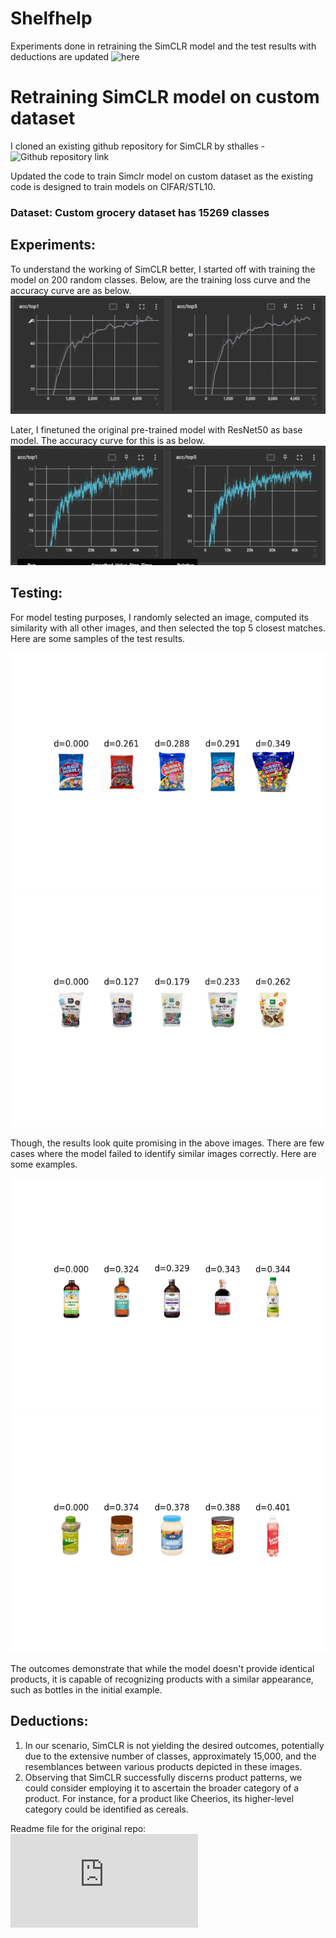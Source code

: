 # Shelfhelp


Experiments done in retraining the SimCLR model and the test results with deductions are updated ![here](https://github.com/Shanthi17/Shelfhelp/tree/main/simclr#readme)


# Retraining SimCLR model on custom dataset
I cloned an existing github repository for SimCLR by sthalles - ![Github repository link](https://github.com/sthalles/SimCLR.git)

Updated the code to train Simclr model on custom dataset as the existing code is designed to train models on CIFAR/STL10.

### Dataset: Custom grocery dataset has 15269 classes 

## Experiments:
To understand the working of SimCLR better, I started off with training the model on 200 random classes. Below, are the training loss curve and the accuracy curve are as below.
![Accuracy curve for 200 classes for 200 epochs](simclr/images/200class_acc_curve.png?raw=true)

Later, I finetuned the original pre-trained model with ResNet50 as base model. The accuracy curve for this is as below.
![Accuracy curve for 15269 classes for 200 epochs](simclr/images/allclass_acc_curve.png?raw=true)

## Testing:

For model testing purposes, I randomly selected an image, computed its similarity with all other images, and then selected the top 5 closest matches. Here are some samples of the test results.

![Sample-1](simclr/new_results/simclr_1.0_cosine/figure_33751.png)
![Sample-2](simclr/new_results/simclr_1.0_cosine/figure_5669.png)

Though, the results look quite promising in the above images. There are few cases where the model failed to identify similar images correctly. Here are some examples.

![Sample-3](simclr/new_results/simclr_1.0_cosine/figure_20843.png)
![Sample-4](simclr/new_results/simclr_1.0_cosine/figure_42185.png)

The outcomes demonstrate that while the model doesn't provide identical products, it is capable of recognizing products with a similar appearance, such as bottles in the initial example.

## Deductions:
1. In our scenario, SimCLR is not yielding the desired outcomes, potentially due to the extensive number of classes, approximately 15,000, and the resemblances between various products depicted in these images.
2. Observing that SimCLR successfully discerns product patterns, we could consider employing it to ascertain the broader category of a product. For instance, for a product like Cheerios, its higher-level category could be identified as cereals.


Readme file for the original repo: ![sthalles-README](https://github.com/sthalles/SimCLR/blob/master/README.md)
